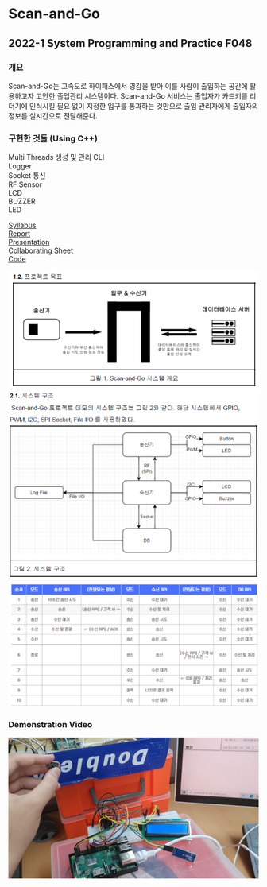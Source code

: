 # Scan-and-Go
## 2022-1 System Programming and Practice F048

### 개요
Scan-and-Go는 고속도로 하이패스에서 영감을 받아 이를 사람이 출입하는 공간에 활용하고자 고안한 출입관리 시스템이다.
Scan-and-Go 서비스는 출입자가 카드키를 리더기에 인식시킬 필요 없이 지정한 입구를 통과하는 것만으로 출입 관리자에게 출입자의 정보를 실시간으로 전달해준다.

### 구현한 것들 (Using C++)
Multi Threads 생성 및 관리
CLI  
Logger  
Socket 통신  
RF Sensor  
LCD  
BUZZER  
LED  

[Syllabus](https://github.com/Chihiro0623/Scan-and-Go/blob/main/%EC%8B%9C%EC%8A%A4%ED%85%9C%ED%94%84%EB%A1%9C%EA%B7%B8%EB%9E%98%EB%B0%8D%EB%B0%8F%EC%8B%A4%EC%8A%B5.pdf)  
[Report](https://github.com/Chihiro0623/Scan-and-Go/blob/main/3%EC%A1%B0%20%EC%97%B4%EC%A0%95%ED%8C%8C%EC%9D%B4%20%EC%B5%9C%EC%A2%85%20%EB%B3%B4%EA%B3%A0%EC%84%9C.pdf)  
[Presentation](https://github.com/Chihiro0623/Scan-and-Go/blob/main/3%EC%A1%B0%20%EC%97%B4%EC%A0%95%ED%8C%8C%EC%9D%B4%20%EB%B0%9C%ED%91%9C%20%EC%9E%90%EB%A3%8C.pptx)  
[Collaborating Sheet](https://github.com/Chihiro0623/Scan-and-Go/blob/main/3%EC%A1%B0%20%EC%97%B4%EC%A0%95%ED%8C%8C%EC%9D%B4%20%ED%98%91%EC%97%85%20%EC%8B%9C%ED%94%84%EB%A0%88%EB%93%9C%20%EC%8B%9C%ED%8A%B8.xlsx)  
[Code](https://github.com/Chihiro0623/Scan-and-Go/tree/main/src)

![1](https://github.com/Chihiro0623/Scan-and-Go/blob/main/img/1.png)
![2](https://github.com/Chihiro0623/Scan-and-Go/blob/main/img/2.png)
![3](https://github.com/Chihiro0623/Scan-and-Go/blob/main/img/3.png)

### Demonstration Video  
[![Demonstration](https://github.com/Chihiro0623/Scan-and-Go/blob/main/img/4.png)](https://www.youtube.com/watch?v=DazCNOpHLgQ)
